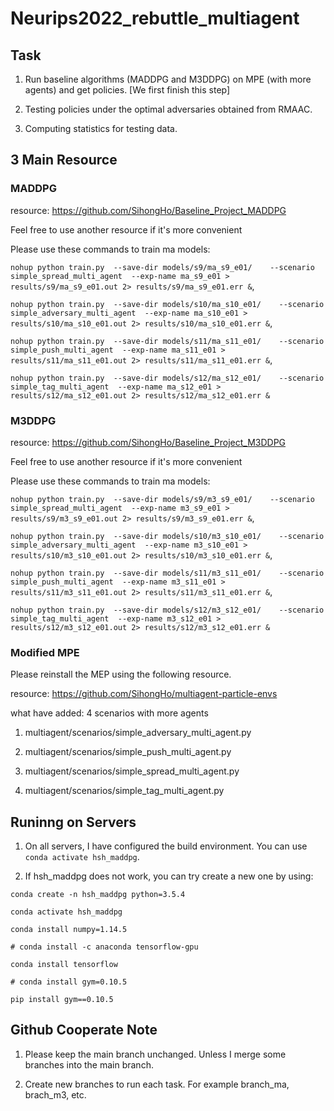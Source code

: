 # Neurips2022_rebuttle_multiagent

## Task

1. Run baseline algorithms (MADDPG and M3DDPG) on MPE (with more agents) and get policies. [We first finish this step]

2. Testing policies under the optimal adversaries obtained from RMAAC.

3. Computing statistics for testing data.

## 3 Main Resource

### MADDPG 

resource: https://github.com/SihongHo/Baseline_Project_MADDPG

Feel free to use another resource if it's more convenient

Please use these commands to train ma models:

``nohup python train.py  --save-dir models/s9/ma_s9_e01/    --scenario simple_spread_multi_agent  --exp-name ma_s9_e01 > results/s9/ma_s9_e01.out 2> results/s9/ma_s9_e01.err &``,

``nohup python train.py  --save-dir models/s10/ma_s10_e01/    --scenario simple_adversary_multi_agent  --exp-name ma_s10_e01 > results/s10/ma_s10_e01.out 2> results/s10/ma_s10_e01.err &``,

``nohup python train.py  --save-dir models/s11/ma_s11_e01/    --scenario simple_push_multi_agent  --exp-name ma_s11_e01 > results/s11/ma_s11_e01.out 2> results/s11/ma_s11_e01.err &``,

``nohup python train.py  --save-dir models/s12/ma_s12_e01/    --scenario simple_tag_multi_agent  --exp-name ma_s12_e01 > results/s12/ma_s12_e01.out 2> results/s12/ma_s12_e01.err &``

### M3DDPG

resource: https://github.com/SihongHo/Baseline_Project_M3DDPG

Feel free to use another resource if it's more convenient

Please use these commands to train ma models:

``nohup python train.py  --save-dir models/s9/m3_s9_e01/    --scenario simple_spread_multi_agent  --exp-name m3_s9_e01 > results/s9/m3_s9_e01.out 2> results/s9/m3_s9_e01.err &``,

``nohup python train.py  --save-dir models/s10/m3_s10_e01/    --scenario simple_adversary_multi_agent  --exp-name m3_s10_e01 > results/s10/m3_s10_e01.out 2> results/s10/m3_s10_e01.err &``,

``nohup python train.py  --save-dir models/s11/m3_s11_e01/    --scenario simple_push_multi_agent  --exp-name m3_s11_e01 > results/s11/m3_s11_e01.out 2> results/s11/m3_s11_e01.err &``,

 ``nohup python train.py  --save-dir models/s12/m3_s12_e01/    --scenario simple_tag_multi_agent  --exp-name m3_s12_e01 > results/s12/m3_s12_e01.out 2> results/s12/m3_s12_e01.err &``
                   

### Modified MPE

Please reinstall the MEP using the following resource.

resource: https://github.com/SihongHo/multiagent-particle-envs

what have added: 4 scenarios with more agents

1. multiagent/scenarios/simple_adversary_multi_agent.py

2. multiagent/scenarios/simple_push_multi_agent.py

3. multiagent/scenarios/simple_spread_multi_agent.py

4. multiagent/scenarios/simple_tag_multi_agent.py

## Runinng on Servers

1. On all servers, I have configured the build environment. You can use ``conda activate hsh_maddpg``. 

2. If hsh_maddpg does not work, you can try create a new one by using:

``conda create -n hsh_maddpg python=3.5.4``

``conda activate hsh_maddpg``

``conda install numpy=1.14.5``

``# conda install -c anaconda tensorflow-gpu``

``conda install tensorflow``

``# conda install gym=0.10.5``

``pip install gym==0.10.5``


## Github Cooperate Note

1. Please keep the main branch unchanged. Unless I merge some branches into the main branch.

2. Create new branches to run each task. For example branch_ma, brach_m3, etc.